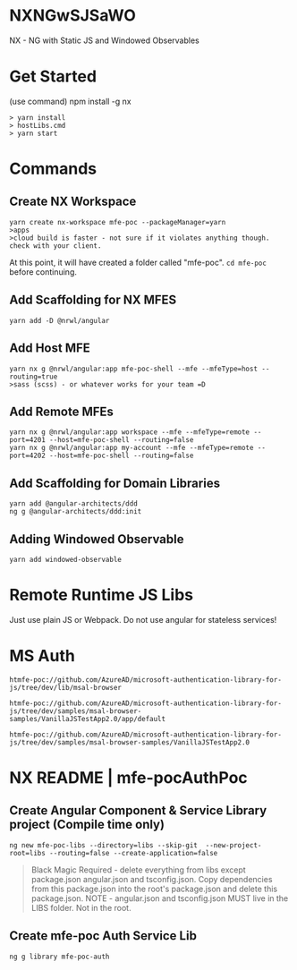 # NXNGwSJSaWO
NX - NG with Static JS and Windowed Observables
# Get Started
(use command)
npm install -g nx
```
> yarn install
> hostLibs.cmd
> yarn start
```

# Commands
## Create NX Workspace
```
yarn create nx-workspace mfe-poc --packageManager=yarn
>apps
>cloud build is faster - not sure if it violates anything though. check with your client.
```
At this point, it will have created a folder called "mfe-poc". ```cd mfe-poc``` before continuing.
## Add Scaffolding for NX MFES
```yarn add -D @nrwl/angular```

## Add Host MFE
```
yarn nx g @nrwl/angular:app mfe-poc-shell --mfe --mfeType=host --routing=true
>sass (scss) - or whatever works for your team =D
```

## Add Remote MFEs
```
yarn nx g @nrwl/angular:app workspace --mfe --mfeType=remote --port=4201 --host=mfe-poc-shell --routing=false
yarn nx g @nrwl/angular:app my-account --mfe --mfeType=remote --port=4202 --host=mfe-poc-shell --routing=false
```

## Add Scaffolding for Domain Libraries
```
yarn add @angular-architects/ddd
ng g @angular-architects/ddd:init
```
## Adding Windowed Observable
```
yarn add windowed-observable
```
# Remote Runtime JS Libs
Just use plain JS or Webpack. Do not use angular for stateless services!

# MS Auth
```
htmfe-poc://github.com/AzureAD/microsoft-authentication-library-for-js/tree/dev/lib/msal-browser

htmfe-poc://github.com/AzureAD/microsoft-authentication-library-for-js/tree/dev/samples/msal-browser-samples/VanillaJSTestApp2.0/app/default

htmfe-poc://github.com/AzureAD/microsoft-authentication-library-for-js/tree/dev/samples/msal-browser-samples/VanillaJSTestApp2.0
```
# NX README | mfe-pocAuthPoc
## Create Angular Component & Service Library project (Compile time only)
```
ng new mfe-poc-libs --directory=libs --skip-git  --new-project-root=libs --routing=false --create-application=false
```
> Black Magic Required - delete everything from libs except package.json angular.json and tsconfig.json. Copy dependencies from this package.json into the root's package.json and delete this package.json.
> NOTE - angular.json and tsconfig.json MUST live in the LIBS folder. Not in the root.

## Create mfe-poc Auth Service Lib
```ng g library mfe-poc-auth```
